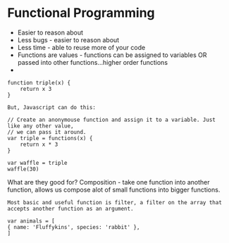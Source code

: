# Functional Programming

+ Easier to reason about
+ Less bugs - easier to reason about
+ Less time - able to reuse more of your code
+ Functions are values - functions can be assigned to variables OR passed into other functions...higher order functions
+ 

```
function triple(x) {
	return x 3
}

But, Javascript can do this:

// Create an anonymouse function and assign it to a variable. Just like any other value,
// we can pass it around.
var triple = functions(x) {
	return x * 3
}

var waffle = triple
waffle(30)
```

What are they good for?
Composition - take one function into another function, allows us compose alot of small functions into bigger functions.


```
Most basic and useful function is filter, a filter on the array that accepts another function as an argument.

var animals = [
{ name: 'Fluffykins', species: 'rabbit' },
]

